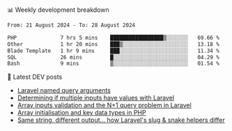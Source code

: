 📊 Weekly development breakdown
<!--START_SECTION:waka-->

```txt
From: 21 August 2024 - To: 28 August 2024

PHP              7 hrs 5 mins    █████████████████▒░░░░░░░   69.66 %
Other            1 hr 20 mins    ███▒░░░░░░░░░░░░░░░░░░░░░   13.18 %
Blade Template   1 hr 9 mins     ███░░░░░░░░░░░░░░░░░░░░░░   11.34 %
SQL              26 mins         █░░░░░░░░░░░░░░░░░░░░░░░░   04.29 %
Bash             9 mins          ▒░░░░░░░░░░░░░░░░░░░░░░░░   01.54 %
```

<!--END_SECTION:waka-->

📕 Latest DEV posts
<!-- BLOG-POST-LIST:START -->
- [Laravel named query arguments](https://dev.to/michaelvickersuk/laravel-named-query-arguments-28kd)
- [Determining if multiple inputs have values with Laravel](https://dev.to/michaelvickersuk/determining-if-multiple-inputs-have-values-with-laravel-km6)
- [Array inputs validation and the N+1 query problem in Laravel](https://dev.to/michaelvickersuk/array-inputs-validation-and-the-n1-query-problem-in-laravel-2agb)
- [Array initialisation and key data types in PHP](https://dev.to/michaelvickersuk/array-initialisation-and-key-data-types-in-php-1e5b)
- [Same string, different output... how Laravel&#39;s slug &amp; snake helpers differ](https://dev.to/michaelvickersuk/same-string-different-output-how-laravels-slug-snake-helpers-differ-1ccj)
<!-- BLOG-POST-LIST:END -->
